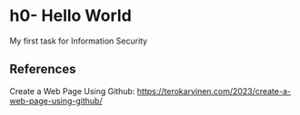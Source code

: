 # h0- Hello World
My first task for Information Security

## References
Create a Web Page Using Github: https://terokarvinen.com/2023/create-a-web-page-using-github/

  
